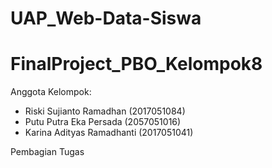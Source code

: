 # UAP_Web-Data-Siswa
# FinalProject_PBO_Kelompok8
Anggota Kelompok:
* Riski Sujianto Ramadhan     (2017051084)
* Putu Putra Eka Persada      (2057051016)
* Karina Adityas Ramadhanti   (2017051041)

Pembagian Tugas
